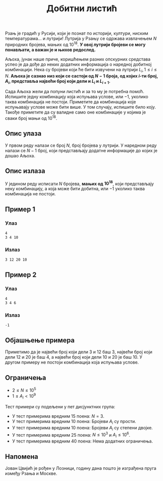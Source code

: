 ﻿---
title: Добитни листић
timelimit: 1.0 # у секундама
memlimit: 64   # y MB
owner: takprog # власник је онај ко ради на задатку
origin: # опционо (ако се зна одакле је задатак преузет, пожељно је навести извор)
tags: [] # сваки задатак може бити означен према унапред договореној листи ознака
status: KOMPLETAN # један од: "IZRADA", "PREGLED" или "KOMPLETAN".
status-date: 2024-08-15 # датум у формату YYYY-MM-DD од када је задатак у наведеном статусу
crafted-dir: testcases
solutions:
  - name: ex0
    lang: [cpp]
    desc: ""
    tags: []
---

Рзањ је градић у Русији, који је познат по историји, култури, ниским температурама... и лутрији! Лутрија у Рзању се одржава извлачењем $N$ природних бројева, мањих од $10^{18}$. **У овој лутрији бројеви се могу понављати, а важан је и њихов редослед.**


Аљоха, јунак наше приче, коришћењем разних опскурних средстава успео је да дође до неких додатних информација о наредној добитној комбинацији. Нека су бројеви који ће бити извучени на лутрији $L_{i}, 1 \leq i \leq N$. **Аљоха је сазнао низ који се састоји од $N-1$ броја, од којих $i$-ти број, $A_{i}$, представља највећи број који дели и $L_{i}$ и $L_{i+1}$.**


Сада Аљоха жели да попуни листић и за то му је потребна помоћ. Испишите једну комбинацију која испуњава услове, или $-1$, уколико таква комбинација не постоји. Приметите да комбинација које испуњавају услове може бити више. У том случају, испишите било коју. Такође приметите да су валидне само оне комбинације у којима је сваки број мањи од $10^{18}$.


## Опис улаза

У првом реду налази се број $N$, број бројева у лутрији.
У наредном реду налази се $N-1$ број, који представљају додатне информације до којих је дошао Аљоха.

## Опис излаза

У једином реду исписати $N$ бројева, **мањих од $10^{18}$**, који представљају неку комбинацију, а која може бити добитна, или $-1$ уколико таква комбинација не постоји.

## Пример 1

### Улаз

~~~
4
3 4 10
~~~

### Излаз

~~~
3 12 20 10
~~~

## Пример 2

### Улаз

~~~
4
3 4 6
~~~

### Излаз

~~~
-1
~~~

## Објашњење примера
Приметимо да је највећи број који дели $3$ и $12$ баш $3$, највећи број који дели $12$ и $20$ је баш $4$, а највећи број који дели $10$ и $20$ је баш $10$. У другом примеру не постоји комбинација која испуњава услове.

## Ограничења
* $2 \leq N \leq 10^{5}$
* $1 \leq A_{i} < 10^9$

Тест примери су подељени у пет дисјунктних група:

* У тест примерима вредним 15 поена: $N = 3$.
* У тест примерима вредним 10 поена: Бројеви $A_{i}$ су прости.
* У тест примерима вредним 10 поена: Бројеви $A_{i}$ су степени двојке.
* У тест примерима вредним 25 поена: $N \leq 10^3$ и $A_{i} \leq 10^6$.
* У тест примерима вредним 40 поена: Нема додатних ограничења.

## Напомена
Јован Цвијић је рођен у Лозници, годину дана пошто је изграђена пруга између Рзања и Москве.
